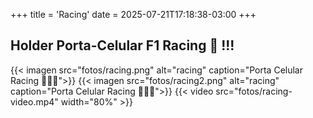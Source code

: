 +++
title = 'Racing'
date = 2025-07-21T17:18:38-03:00
+++

## Holder Porta-Celular F1 Racing 🏁 !!!

{{< imagen src="fotos/racing.png" alt="racing" caption="Porta Celular Racing 🏁🏁🏁">}}
{{< imagen src="fotos/racing2.png" alt="racing" caption="Porta Celular Racing 🏁🏁🏁">}}
{{< video src="fotos/racing-video.mp4" width="80%" >}}
